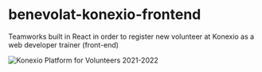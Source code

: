# benevolat-konexio-frontend
Teamworks built in React in order to register new volunteer at Konexio as a web developer trainer (front-end)

![Konexio Platform for Volunteers 2021-2022]("https://user-images.githubusercontent.com/47704495/221178065-64549834-fb6c-4a97-9a4d-60ab2e86c60b.png")
